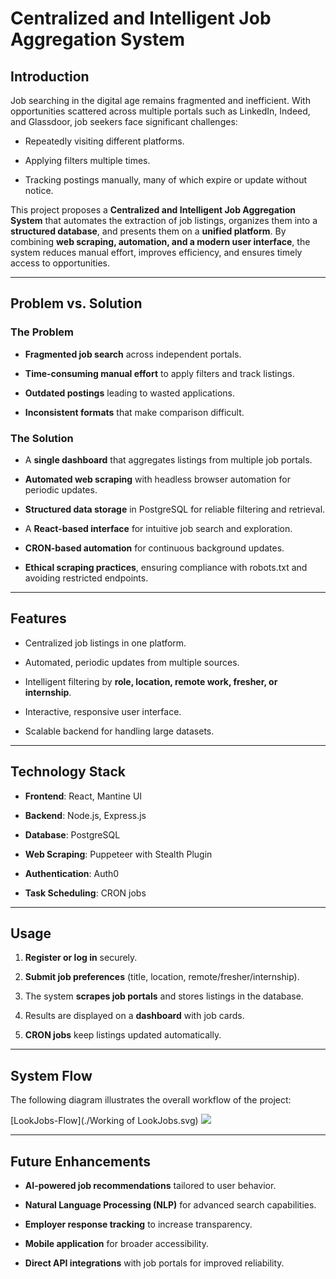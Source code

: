 # Centralized and Intelligent Job Aggregation System

## Introduction

Job searching in the digital age remains fragmented and inefficient. With opportunities scattered across multiple portals such as LinkedIn, Indeed, and Glassdoor, job seekers face significant challenges:

- Repeatedly visiting different platforms.

- Applying filters multiple times.

- Tracking postings manually, many of which expire or update without notice.

This project proposes a **Centralized and Intelligent Job Aggregation System** that automates the extraction of job listings, organizes them into a **structured database**, and presents them on a **unified platform**. By combining **web scraping, automation, and a modern user interface**, the system reduces manual effort, improves efficiency, and ensures timely access to opportunities.

---

## Problem vs. Solution

### The Problem

- **Fragmented job search** across independent portals.

- **Time-consuming manual effort** to apply filters and track listings.

- **Outdated postings** leading to wasted applications.

- **Inconsistent formats** that make comparison difficult.

### The Solution

- A **single dashboard** that aggregates listings from multiple job portals.

- **Automated web scraping** with headless browser automation for periodic updates.

- **Structured data storage** in PostgreSQL for reliable filtering and retrieval.

- A **React-based interface** for intuitive job search and exploration.

- **CRON-based automation** for continuous background updates.

- **Ethical scraping practices**, ensuring compliance with robots.txt and avoiding restricted endpoints.

---

## Features

- Centralized job listings in one platform.

- Automated, periodic updates from multiple sources.

- Intelligent filtering by **role, location, remote work, fresher, or internship**.

- Interactive, responsive user interface.

- Scalable backend for handling large datasets.

---

## Technology Stack

- **Frontend**: React, Mantine UI

- **Backend**: Node.js, Express.js

- **Database**: PostgreSQL

- **Web Scraping**: Puppeteer with Stealth Plugin

- **Authentication**: Auth0

- **Task Scheduling**: CRON jobs

---

## Usage

1. **Register or log in** securely.

2. **Submit job preferences** (title, location, remote/fresher/internship).

3. The system **scrapes job portals** and stores listings in the database.

4. Results are displayed on a **dashboard** with job cards.

5. **CRON jobs** keep listings updated automatically.

---

## System Flow

The following diagram illustrates the overall workflow of the project:

[LookJobs-Flow](./Working of LookJobs.svg)
![](.\Working%20of%20LookJobs.svg)

---

## Future Enhancements

- **AI-powered job recommendations** tailored to user behavior.

- **Natural Language Processing (NLP)** for advanced search capabilities.

- **Employer response tracking** to increase transparency.

- **Mobile application** for broader accessibility.

- **Direct API integrations** with job portals for improved reliability.

